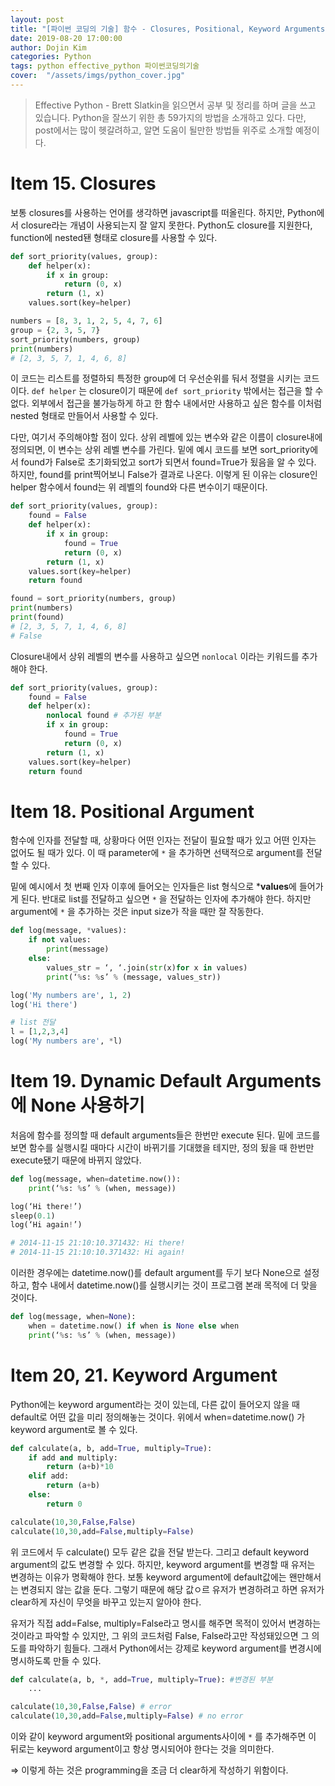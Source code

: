 ```yaml
---
layout: post
title: "[파이썬 코딩의 기술] 함수 - Closures, Positional, Keyword Arguments"
date: 2019-08-20 17:00:00
author: Dojin Kim
categories: Python
tags: python effective_python 파이썬코딩의기술
cover:  "/assets/imgs/python_cover.jpg"
---
```


> Effective Python - Brett Slatkin을 읽으면서 공부 및 정리를 하며 글을 쓰고 있습니다. Python을 잘쓰기 위한 총 59가지의 방법을 소개하고 있다. 다만, post에서는 많이 헷갈려하고, 알면 도움이 될만한 방법들 위주로 소개할 예정이다.

# Item 15. Closures

보통 closures를 사용하는 언어를 생각하면 javascript를 떠올린다. 하지만, Python에서 closure라는 개념이 사용되는지 잘 알지 못한다. Python도 closure를 지원한다, function에 nested됀 형태로 closure를 사용할 수 있다. 

```python
def sort_priority(values, group):
	def helper(x):
		if x in group:
			return (0, x)
		return (1, x)
	values.sort(key=helper)

numbers = [8, 3, 1, 2, 5, 4, 7, 6]
group = {2, 3, 5, 7}
sort_priority(numbers, group)
print(numbers)
# [2, 3, 5, 7, 1, 4, 6, 8]
```

이 코드는 리스트를 정렬하되 특정한 group에 더 우선순위를 둬서 정렬을 시키는 코드이다. `def helper` 는 closure이기 때문에 `def sort_priority` 밖에서는 접근을 할 수 없다. 외부에서 접근을 불가능하게 하고 한 함수 내에서만 사용하고 싶은 함수를 이처럼 nested 형태로 만들어서 사용할 수 있다.

다만, 여기서 주의해야할 점이 있다. 상위 레벨에 있는 변수와 같은 이름이 closure내에  정의되면, 이 변수는 상위 레벨 변수를 가린다. 밑에 예시 코드를 보면 sort_priority에서 found가 False로 초기화되었고 sort가 되면서 found=True가 됬음을 알 수 있다. 하지만, found를 print찍어보니 False가 결과로 나온다. 이렇게 된 이유는 closure인 helper 함수에서 found는 위 레벨의 found와 다른 변수이기 때문이다. 


```python
def sort_priority(values, group):
	found = False
	def helper(x):
		if x in group:
			found = True
			return (0, x)
		return (1, x)
	values.sort(key=helper)
	return found

found = sort_priority(numbers, group)
print(numbers)
print(found)
# [2, 3, 5, 7, 1, 4, 6, 8]
# False

```

Closure내에서 상위 레벨의 변수를 사용하고 싶으면 `nonlocal` 이라는 키워드를 추가해야 한다.

```python
def sort_priority(values, group):
	found = False
	def helper(x):
		nonlocal found # 추가된 부분
		if x in group:
			found = True
			return (0, x)
		return (1, x)
	values.sort(key=helper)
	return found
```

# Item 18. Positional Argument

함수에 인자를 전달할 때, 상황마다 어떤 인자는 전달이 필요할 때가 있고 어떤 인자는 없어도 될 때가 있다. 이 때 parameter에 `*` 을 추가하면 선택적으로 argument를 전달할 수 있다.

밑에 예시에서 첫 번째 인자 이후에 들어오는 인자들은 list 형식으로 ***values**에 들어가게 된다.  반대로 list를 전달하고 싶으면 `*` 을 전달하는 인자에 추가해야 한다. 하지만 argument에 `*` 을 추가하는 것은 input size가 작을 때만 잘 작동한다. 

```python
def log(message, *values): 
	if not values:
		print(message)
	else:
		values_str = ‘, ‘.join(str(x)for x in values)
		print(‘%s: %s’ % (message, values_str))

log('My numbers are', 1, 2)
log('Hi there') 

# list 전달
l = [1,2,3,4]
log('My numbers are', *l)
```

# Item 19. Dynamic Default Arguments에 None 사용하기

처음에 함수를 정의할 때 default arguments들은 한번만 execute 된다. 밑에 코드를 보면 함수를 실행시킬 때마다 시간이 바뀌기를 기대했을 테지만, 정의 됬을 때 한번만 execute됐기 때문에 바뀌지 않았다.

```python
def log(message, when=datetime.now()):
	print(‘%s: %s’ % (when, message))

log(‘Hi there!’)
sleep(0.1)
log(‘Hi again!’)

# 2014-11-15 21:10:10.371432: Hi there!
# 2014-11-15 21:10:10.371432: Hi again!
```

이러한 경우에는 datetime.now()를 default argument를 두기 보다 None으로 설정하고, 함수 내에서 datetime.now()를 실행시키는 것이 프로그램 본래 목적에 더 맞을 것이다.


```python
def log(message, when=None):
	when = datetime.now() if when is None else when
	print(‘%s: %s’ % (when, message))
```

# Item 20, 21. Keyword Argument

Python에는 keyword argument라는 것이 있는데, 다른 값이 들어오지 않을 때 default로 어떤 값을 미리 정의해놓는 것이다. 위에서 when=datetime.now() 가 keyword argument로 볼 수 있다. 

```python
def calculate(a, b, add=True, multiply=True):
	if add and multiply:
		return (a+b)*10
	elif add:
		return (a+b)
	else:
		return 0

calculate(10,30,False,False)
calculate(10,30,add=False,multiply=False)
```

위 코드에서 두 calculate() 모두 같은 값을 전달 받는다. 그리고 default keyword argument의 값도 변경할 수 있다. 하지만, keyword argument를 변경할 때 유저는 변경하는 이유가 명확해야 한다. 보통 keyword argument에 default값에는 왠만해서는 변경되지 않는 값을 둔다. 그렇기 때문에 해당 값ㅇ르 유저가 변경하려고 하면 유저가 clear하게 자신이 무엇을 바꾸고 있는지 알아야 한다. 

유저가 직접 add=False, multiply=False라고 명시를 해주면 목적이 있어서 변경하는 것이라고 파악할 수 있지만, 그 위의 코드처럼 False, False라고만 작성돼있으면 그 의도를 파악하기 힘들다. 그래서 Python에서는 강제로 keyword argument를 변경시에 명시하도록 만들 수 있다.

```python
def calculate(a, b, *, add=True, multiply=True): #변경된 부분
	...

calculate(10,30,False,False) # error
calculate(10,30,add=False,multiply=False) # no error
```

이와 같이 keyword argument와 positional arguments사이에 `*` 를 추가해주면 이 뒤로는 keyword argument이고 항상 명시되어야 한다는 것을 의미한다. 

⇒ 이렇게 하는 것은 programming을 조금 더 clear하게 작성하기 위함이다.